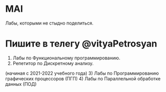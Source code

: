 # MAI
Лабы, которыми не стыдно поделиться.

# Пишите в телегу @vityaPetrosyan
1) Лабы по Функциональному программированию.
2) Репетитор по Дискретному анализу.

(начиная с 2021-2022 учебного года)
3) Лабы по Программированию графических процессоров (ПГП) 
4) Лабы по Параллельной обработке данных  (ПОД)
